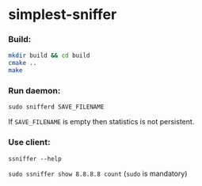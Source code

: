 # simplest-sniffer

### Build:
```bash
mkdir build && cd build
cmake ..
make
```
### Run daemon:
```sudo snifferd SAVE_FILENAME```

If `SAVE_FILENAME` is empty then statistics is not persistent. 

### Use client:
```ssniffer --help```

```sudo ssniffer show 8.8.8.8 count```
(`sudo` is mandatory)

